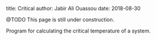 title:  Critical
author: Jabir Ali Ouassou
date:   2018-08-30



@TODO This page is still under construction.

Program for calculating the critical temperature of a system.

